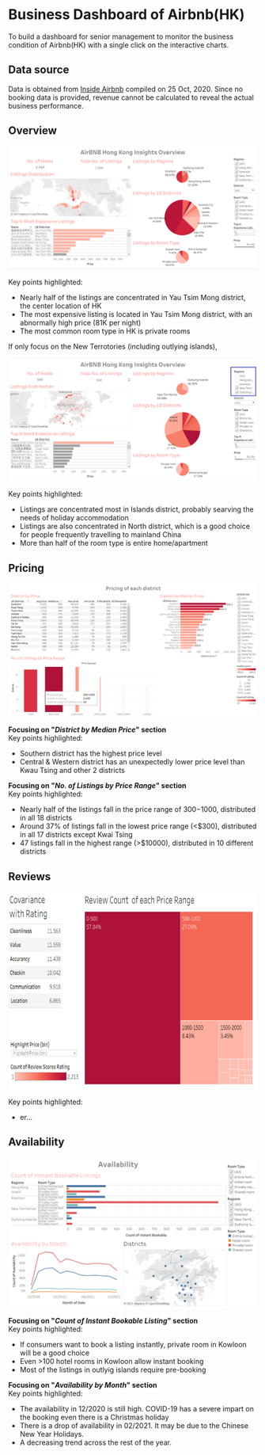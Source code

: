# Business Dashboard of Airbnb(HK)
 To build a dashboard for senior management to monitor the business condition of Airbnb(HK) with a single click on the interactive charts.
 
## Data source
 Data is obtained from [Inside Airbnb](http://insideairbnb.com/get-the-data.html) compiled on 25 Oct, 2020. Since no booking data is provided, revenue cannot be calculated to reveal the actual business performance. 


## Overview
<img src='images/1a.png'>

Key points highlighted:
- Nearly half of the listings are concentrated in Yau Tsim Mong district, the center location of HK
- The most expensive listing is located in Yau Tsim Mong district, with an abnormally high price (81K per night)
- The most common room type in HK is private rooms


If only focus on the New Terrotories (including outlying islands), 

 <img src='images/1b.png'>
 
Key points highlighted:
 - Listings are concentrated most in Islands district, probably searving the needs of holiday accommodation
 - Listings are also concentrated in North district, which is a good choice for people frequently travelling to mainland China
 - More than half of the room type is entire home/apartment
 
 
## Pricing
<img src='images/2a.png'>

**Focusing on "*District by Median Price*" section**<br>
Key points highlighted:
- Southern district has the highest price level
- Central & Western district has an unexpectedly lower price level than Kwau Tsing and other 2 districts 


**Focusing on "*No. of Listings by Price Range*" section**<br>
Key points highlighted:
- Nearly half of the listings fall in the price range of $300-$1000, distributed in all 18 districts
- Around 37% of listings fall in the lowest price range (<$300), distributed in all 17 districts except Kwai Tsing
- 47 listings fall in the highest range (>$10000), distributed in 10 different districts


## Reviews

<img src='images/3.png' height=400>

Key points highlighted:
- er...


## Availability

<img src='images/4a.png'>

**Focusing on "*Count of Instant Bookable Listing*" section**<br>
Key points highlighted:
- If consumers want to book a listing instantly, private room in Kowloon will be a good choice
- Even >100 hotel rooms in Kowloon allow instant booking
- Most of the listings in outlyig islands require pre-booking


**Focusing on "*Availability by Month*" section**<br>
Key points highlighted:
- The availability in 12/2020 is still high. COVID-19 has a severe impart on the booking even there is a Christmas holiday
- There is a drop of availability in 02/2021. It may be due to the Chinese New Year Holidays. 
- A decreasing trend across the rest of the year. 
